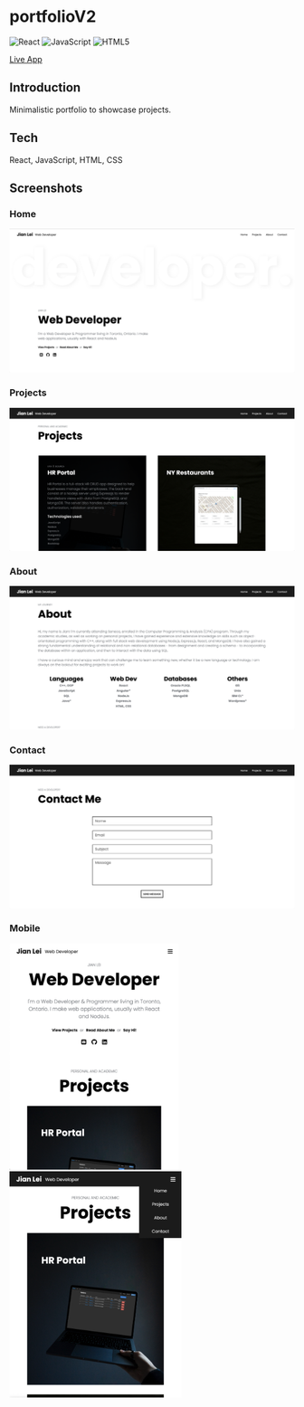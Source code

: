 # portfolioV2
![React](https://img.shields.io/badge/react-%2320232a.svg?style=for-the-badge&logo=react&logoColor=%2361DAFB)
![JavaScript](https://img.shields.io/badge/javascript-%23323330.svg?style=for-the-badge&logo=javascript&logoColor=%23F7DF1E)
![HTML5](https://img.shields.io/badge/html5-%23E34F26.svg?style=for-the-badge&logo=html5&logoColor=white)

<a href="https://jianylei.com">Live App</a>

## Introduction
Minimalistic portfolio to showcase projects.

## Tech
React, JavaScript, HTML, CSS

## Screenshots
### Home
<img src="demo/home.png">

### Projects
<img src="demo/project.png">

### About
<img src="demo/about.png">

### Contact
  <img src="demo/contact.png">

### Mobile
<p>
  <img src="demo/mobile-home.png" height="400px">
  <img src="demo/mobile-projects.png" height="400px">
</p>
